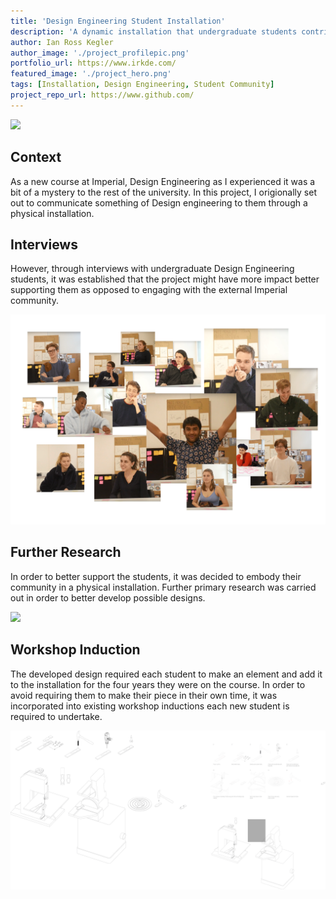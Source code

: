 ```yaml
---
title: 'Design Engineering Student Installation'
description: 'A dynamic installation that undergraduate students contribute to, embodying their community in an attempt to better support them in their sometimes discomfiting studies.'
author: Ian Ross Kegler
author_image: './project_profilepic.png'
portfolio_url: https://www.irkde.com/
featured_image: './project_hero.png'
tags: [Installation, Design Engineering, Student Community]
project_repo_url: https://www.github.com/
---
```


![](./project_hero.png)

## Context

As a new course at Imperial, Design Engineering as I experienced it was a bit of a mystery to the rest of the university. In this project, I origionally set out to communicate something of Design engineering to them through a physical installation.

## Interviews

However, through interviews with undergraduate Design Engineering students, it was established that the project might have more impact better supporting them as opposed to engaging with the external Imperial community.

![](./interviews.png)

## Further Research

In order to better support the students, it was decided to embody their community in a physical installation. Further primary research was carried out in order to better develop possible designs.

![](./primaryresearch.png)

## Workshop Induction

The developed design required each student to make an element and add it to the installation for the four years they were on the course. In order to avoid requiring them to make their piece in their own time, it was incorporated into existing workshop inductions each new student is required to undertake. 

![](./inductionstoryboard.png)
